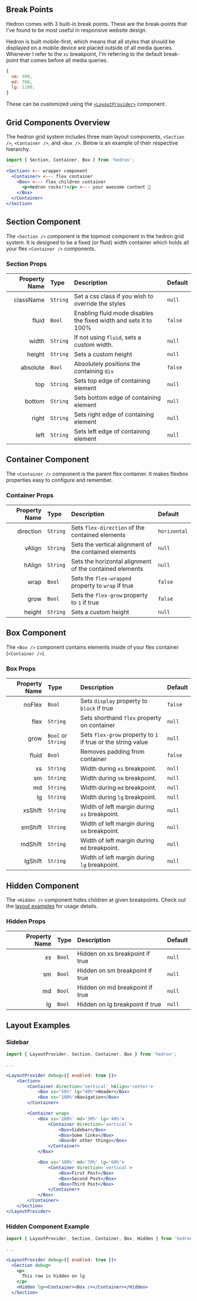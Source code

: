 ## Break Points

Hedron comes with 3 built-in break points. These are the break-points that I've found to be most useful in responsive website design.

Hedron is built mobile-first, which means that all styles that should be displayed on a mobile device are placed outside of all media queries. Whenever I refer to the `xs` breakpoint, I'm referring to the default break-point that comes before all media queries.

``` jsx
{
  sm: 500,
  md: 768,
  lg: 1100,
}
```

These can be customized using the [`<LayoutProvider>`](https://github.com/JSBros/hedron/wiki/BreakPoints) component.

## Grid Components Overview

The hedron grid system includes three main layout components, `<Section />`, `<Container />`, and `<Box />`. Below is an example of their respective hierarchy.

``` jsx
import { Section, Container, Box } from 'hedron';
...
<Section> <-- wrapper component
  <Container> <--- flex container
    <Box> <--- flex children container
      <p>Hedron rocks!!</p> <--- your awesome content 👊
    </Box>
  </Container>
</Section>

```

## Section Component

The `<Section />` component is the topmost component in the hedron grid system. It is designed to be a fixed (or fluid) width container which holds all your flex `<Container />` components.

### Section Props

| Property Name | Type     | Description                                                      | Default |
|--------------:|:---------|:-----------------------------------------------------------------|:--------|
|     className | `String` | Set a css class if you wish to override the styles               | `null`  |
|         fluid | `Bool`   | Enabling fluid mode disables the fixed width and sets it to 100% | `false` |
|         width | `String` | If not using `fluid`, sets a custom width.                       | `null`  |
|        height | `String` | Sets a custom height                                             | `null`  |
|      absolute | `Bool`   | Absolutely positions the containing `div`                        | `false` |
|           top | `String` | Sets top edge of containing element                              | `null`  |
|        bottom | `String` | Sets bottom edge of containing element                           | `null`  |
|         right | `String` | Sets right edge of containing element                            | `null`  |
|          left | `String` | Sets left edge of containing element                             | `null`  |


## Container Component

The `<Container />` component is the parent flex container. It makes flexbox properties easy to configure and remember.

### Container Props

| Property Name | Type     | Description                                             | Default      |
|--------------:|:---------|:--------------------------------------------------------|:-------------|
|     direction | `String` | Sets `flex-direction` of the contained elements         | `horizontal` |
|        vAlign | `String` | Sets the vertical alignment of the contained elements   | `null`       |
|        hAlign | `String` | Sets the horizontal alignment of the contained elements | `null`       |
|          wrap | `Bool`   | Sets the `flex-wrapped` property to `wrap` if true      | `false`      |
|          grow | `Bool`   | Sets the `flex-grow` property to `1` if true            | `false`      |
|        height | `String` | Sets a custom height                                    | `null`       |


## Box Component

The `<Box />` component contains elements inside of your flex container (`<Container />`).

### Box Props

| Property Name | Type               | Description                                                  | Default |
|--------------:|:-------------------|:-------------------------------------------------------------|:--------|
|        noFlex | `Bool`             | Sets `display` property to `block` if true                   | `false` |
|          flex | `String`           | Sets shorthand `flex` property on container                  | `null`  |
|          grow | `Bool` or `String` | Sets `flex-grow` property to `1` if true or the string value | `null`  |
|         fluid | `Bool`             | Removes padding from container                               | `false` |
|            xs | `String`           | Width during `xs` breakpoint.                                | `null`  |
|            sm | `String`           | Width during `sm` breakpoint.                                | `null`  |
|            md | `String`           | Width during `md` breakpoint.                                | `null`  |
|            lg | `String`           | Width during `lg` breakpoint.                                | `null`  |
|       xsShift | `String`           | Width of left margin during `xs` breakpoint.                 | `null`  |
|       smShift | `String`           | Width of left margin during `sm` breakpoint.                 | `null`  |
|       mdShift | `String`           | Width of left margin during `md` breakpoint.                 | `null`  |
|       lgShift | `String`           | Width of left margin during `lg` breakpoint.                 | `null`  |

## Hidden Component

The `<Hidden />` component hides children at given breakpoints. Check out the [layout examples](#hidden-component-example) for usage details.

### Hidden Props

| Property Name | Type   | Description                     | Default |
|--------------:|:-------|:--------------------------------|:--------|
|            xs | `Bool` | Hidden on xs breakpoint if true | `null`  |
|            sm | `Bool` | Hidden on sm breakpoint if true | `null`  |
|            md | `Bool` | Hidden on md breakpoint if true | `null`  |
|            lg | `Bool` | Hidden on lg breakpoint if true | `null`  |

## Layout Examples

### Sidebar

``` jsx
import { LayoutProvider, Section, Container, Box } from 'hedron';

...

<LayoutProvider debug={{ enabled: true }}>
    <Section>
        <Container direction='vertical' hAlign='center'>
            <Box xs="50%" lg="40%">Header</Box>
            <Box xs='100%'>Navigation</Box>
        </Container>

        <Container wrap>
            <Box xs='100%' md='30%' lg='40%'>
                <Container direction='vertical'>
                    <Box>Sidebar</Box>
                    <Box>Some links</Box>
                    <Box>Or other things</Box>
                </Container>
            </Box>

            <Box xs='100%' md='70%' lg='60%'>
                <Container direction='vertical'>
                    <Box>First Post</Box>
                    <Box>Second Post</Box>
                    <Box>Third Post</Box>
                </Container>
            </Box>
        </Container>
    </Section>
</LayoutProvider>
```

### Hidden Component Example

``` jsx
import { LayoutProvider, Section, Container, Box, Hidden } from 'hedron';

...

<LayoutProvider debug={{ enabled: true }}>
  <Section debug>
    <p>
      This row is hidden on lg
    </p>
    <Hidden lg><Container><Box /></Container></Hidden>
  </Section>
```
